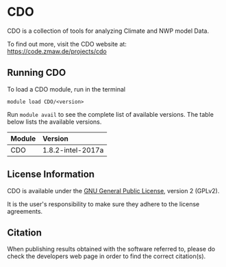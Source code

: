 # CDO

CDO is a collection of tools for analyzing Climate and NWP model Data.

To find out more, visit the CDO website at: https://code.zmaw.de/projects/cdo

## Running CDO

To load a CDO module, run in the terminal

    module load CDO/<version>


Run `module avail` to see the complete list of available versions. The table below lists the
available versions.

| Module     | Version     |
| :------------- | :------------- |
| CDO |1.8.2-intel-2017a|


## License Information

CDO is available under the [GNU General Public License](https://www.gnu.org/licenses/old-licenses/gpl-2.0.html), version 2 (GPLv2).

It is the user's responsibility to make sure they adhere to the license agreements.

## Citation

When publishing results obtained with the software referred to, please do check the developers web page in order to find the correct citation(s).
